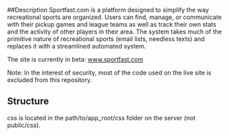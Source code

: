 ##Description
Sportfast.com is a platform designed to simplify the way recreational sports are organized.  Users can find, manage, or communicate with their pickup games and league teams as well as track their own stats and the activity of other players in their area.  The system takes much of the primitive nature of recreational sports (email lists, needless texts) and replaces it with a streamlined automated system.

The site is currently in beta: <a href='http://www.sportfast.com'>www.sportfast.com</a>

Note: In the interest of security, most of the code used on the live site is excluded from this repository.

## Structure
css is located in the path/to/app_root/css folder on the server (not public/css).
